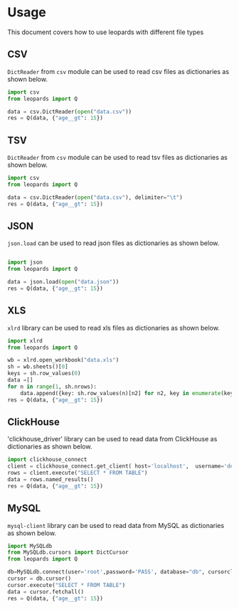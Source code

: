 # Usage 

This document covers how to use leopards with different file types

## CSV

`DictReader` from `csv` module can be used to read csv files as dictionaries as shown below.

```python
import csv
from leopards import Q

data = csv.DictReader(open("data.csv"))
res = Q(data, {"age__gt": 15})
```

## TSV
`DictReader` from `csv` module can be used to read tsv files as dictionaries as shown below.

```python
import csv
from leopards import Q

data = csv.DictReader(open("data.csv"), delimiter="\t")
res = Q(data, {"age__gt": 15})
```

## JSON
`json.load` can be used to read json files as dictionaries as shown below.

```python

import json
from leopards import Q

data = json.load(open("data.json"))
res = Q(data, {"age__gt": 15})
```

## XLS

`xlrd` library can be used to read xls files as dictionaries as shown below.

```python
import xlrd
from leopards import Q

wb = xlrd.open_workbook("data.xls")
sh = wb.sheets()[0]
keys = sh.row_values(0)
data =[]
for n in range(1, sh.nrows):
    data.append({key: sh.row_values(n)[n2] for n2, key in enumerate(keys)})
res = Q(data, {"age__gt": 15})                
```

## ClickHouse
'clickhouse_driver' library can be used to read data from ClickHouse as dictionaries as shown below.
```python
import clickhouse_connect
client = clickhouse_connect.get_client( host='localhost',  username='default',password='' )
rows = client.execute("SELECT * FROM TABLE")
data = rows.named_results()
res = Q(data, {"age__gt": 15})
```

## MySQL

`mysql-client` library can be used to read data from MySQL as dictionaries as shown below.

```python
import MySQLdb
from MySQLdb.cursors import DictCursor
from leopards import Q

db=MySQLdb.connect(user='root',password='PASS', database="db", cursorclass=DictCursor)
cursor = db.cursor()
cursor.execute("SELECT * FROM TABLE")
data = cursor.fetchall()
res = Q(data, {"age__gt": 15})
```